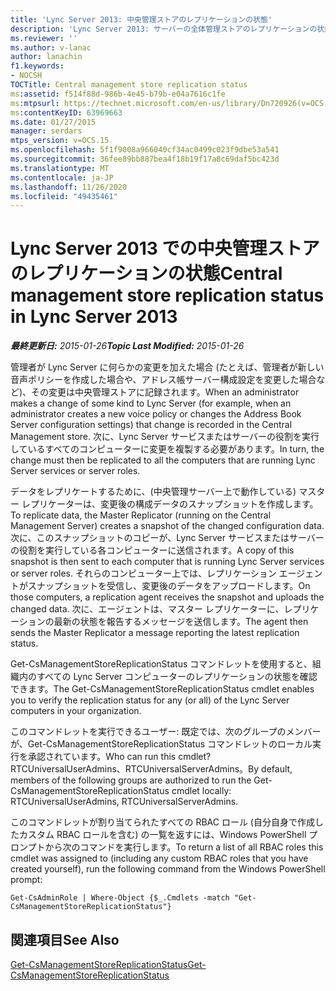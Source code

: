 ```yaml
---
title: 'Lync Server 2013: 中央管理ストアのレプリケーションの状態'
description: 'Lync Server 2013: サーバーの全体管理ストアのレプリケーションの状態。'
ms.reviewer: ''
ms.author: v-lanac
author: lanachin
f1.keywords:
- NOCSH
TOCTitle: Central management store replication status
ms:assetid: f514f88d-986b-4e45-b79b-e04a7616c1fe
ms:mtpsurl: https://technet.microsoft.com/en-us/library/Dn720926(v=OCS.15)
ms:contentKeyID: 63969663
ms.date: 01/27/2015
manager: serdars
mtps_version: v=OCS.15
ms.openlocfilehash: 5f1f9008a966040cf34ac0499c023f9dbe53a541
ms.sourcegitcommit: 36fee89bb887bea4f18b19f17a8c69daf5bc423d
ms.translationtype: MT
ms.contentlocale: ja-JP
ms.lasthandoff: 11/26/2020
ms.locfileid: "49435461"
---
```

# <a name="central-management-store-replication-status-in-lync-server-2013"></a><span data-ttu-id="30fac-103">Lync Server 2013 での中央管理ストアのレプリケーションの状態</span><span class="sxs-lookup"><span data-stu-id="30fac-103">Central management store replication status in Lync Server 2013</span></span>

<div data-xmlns="http://www.w3.org/1999/xhtml">

<div class="topic" data-xmlns="http://www.w3.org/1999/xhtml" data-msxsl="urn:schemas-microsoft-com:xslt" data-cs="https://msdn.microsoft.com/">

<div data-asp="https://msdn2.microsoft.com/asp">



</div>

<div id="mainSection">

<div id="mainBody"><span data-ttu-id="30fac-104">

<span> </span></span><span class="sxs-lookup"><span data-stu-id="30fac-104">

<span> </span></span></span>

<span data-ttu-id="30fac-105">_**最終更新日:** 2015-01-26_</span><span class="sxs-lookup"><span data-stu-id="30fac-105">_**Topic Last Modified:** 2015-01-26_</span></span>

<span data-ttu-id="30fac-106">管理者が Lync Server に何らかの変更を加えた場合 (たとえば、管理者が新しい音声ポリシーを作成した場合や、アドレス帳サーバー構成設定を変更した場合など)、その変更は中央管理ストアに記録されます。</span><span class="sxs-lookup"><span data-stu-id="30fac-106">When an administrator makes a change of some kind to Lync Server (for example, when an administrator creates a new voice policy or changes the Address Book Server configuration settings) that change is recorded in the Central Management store.</span></span> <span data-ttu-id="30fac-107">次に、Lync Server サービスまたはサーバーの役割を実行しているすべてのコンピューターに変更を複製する必要があります。</span><span class="sxs-lookup"><span data-stu-id="30fac-107">In turn, the change must then be replicated to all the computers that are running Lync Server services or server roles.</span></span>

<span data-ttu-id="30fac-108">データをレプリケートするために、(中央管理サーバー上で動作している) マスター レプリケーターは、変更後の構成データのスナップショットを作成します。</span><span class="sxs-lookup"><span data-stu-id="30fac-108">To replicate data, the Master Replicator (running on the Central Management Server) creates a snapshot of the changed configuration data.</span></span> <span data-ttu-id="30fac-109">次に、このスナップショットのコピーが、Lync Server サービスまたはサーバーの役割を実行している各コンピューターに送信されます。</span><span class="sxs-lookup"><span data-stu-id="30fac-109">A copy of this snapshot is then sent to each computer that is running Lync Server services or server roles.</span></span> <span data-ttu-id="30fac-110">それらのコンピューター上では、レプリケーション エージェントがスナップショットを受信し、変更後のデータをアップロードします。</span><span class="sxs-lookup"><span data-stu-id="30fac-110">On those computers, a replication agent receives the snapshot and uploads the changed data.</span></span> <span data-ttu-id="30fac-111">次に、エージェントは、マスター レプリケーターに、レプリケーションの最新の状態を報告するメッセージを送信します。</span><span class="sxs-lookup"><span data-stu-id="30fac-111">The agent then sends the Master Replicator a message reporting the latest replication status.</span></span>

<span data-ttu-id="30fac-112">Get-CsManagementStoreReplicationStatus コマンドレットを使用すると、組織内のすべての Lync Server コンピューターのレプリケーションの状態を確認できます。</span><span class="sxs-lookup"><span data-stu-id="30fac-112">The Get-CsManagementStoreReplicationStatus cmdlet enables you to verify the replication status for any (or all) of the Lync Server computers in your organization.</span></span>

<span data-ttu-id="30fac-113">このコマンドレットを実行できるユーザー: 既定では、次のグループのメンバーが、Get-CsManagementStoreReplicationStatus  コマンドレットのローカル実行を承認されています。</span><span class="sxs-lookup"><span data-stu-id="30fac-113">Who can run this cmdlet?</span></span> <span data-ttu-id="30fac-114">RTCUniversalUserAdmins、RTCUniversalServerAdmins。</span><span class="sxs-lookup"><span data-stu-id="30fac-114">By default, members of the following groups are authorized to run the Get-CsManagementStoreReplicationStatus cmdlet locally: RTCUniversalUserAdmins, RTCUniversalServerAdmins.</span></span>

<span data-ttu-id="30fac-115">このコマンドレットが割り当てられたすべての RBAC ロール (自分自身で作成したカスタム RBAC ロールを含む) の一覧を返すには、Windows PowerShell プロンプトから次のコマンドを実行します。</span><span class="sxs-lookup"><span data-stu-id="30fac-115">To return a list of all RBAC roles this cmdlet was assigned to (including any custom RBAC roles that you have created yourself), run the following command from the Windows PowerShell prompt:</span></span>

    Get-CsAdminRole | Where-Object {$_.Cmdlets -match "Get-CsManagementStoreReplicationStatus"}

<div>

## <a name="see-also"></a><span data-ttu-id="30fac-116">関連項目</span><span class="sxs-lookup"><span data-stu-id="30fac-116">See Also</span></span>


[<span data-ttu-id="30fac-117">Get-CsManagementStoreReplicationStatus</span><span class="sxs-lookup"><span data-stu-id="30fac-117">Get-CsManagementStoreReplicationStatus</span></span>](https://docs.microsoft.com/powershell/module/skype/Get-CsManagementStoreReplicationStatus)  
  

<span data-ttu-id="30fac-118"></div>

</div>

<span> </span>

</div>

</div>

</span><span class="sxs-lookup"><span data-stu-id="30fac-118"></div>

</div>

<span> </span>

</div>

</div>

</span></span></div>

